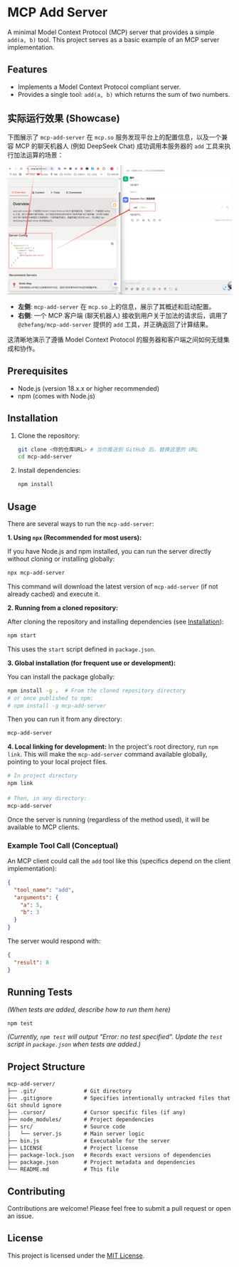 # MCP Add Server

A minimal Model Context Protocol (MCP) server that provides a simple `add(a, b)` tool. This project serves as a basic example of an MCP server implementation.

## Features

*   Implements a Model Context Protocol compliant server.
*   Provides a single tool: `add(a, b)` which returns the sum of two numbers.

## 实际运行效果 (Showcase)

下图展示了 `mcp-add-server` 在 `mcp.so` 服务发现平台上的配置信息，以及一个兼容 MCP 的聊天机器人 (例如 DeepSeek Chat) 成功调用本服务器的 `add` 工具来执行加法运算的场景：

[![MCP Add Server in Action](./images/mcp-add-server-showcase.png)](./images/mcp-add-server-showcase.png)

*   **左侧**: `mcp-add-server` 在 `mcp.so` 上的信息，展示了其概述和启动配置。
*   **右侧**: 一个 MCP 客户端 (聊天机器人) 接收到用户关于加法的请求后，调用了 `@zhefang/mcp-add-server` 提供的 `add` 工具，并正确返回了计算结果。

这清晰地演示了遵循 Model Context Protocol 的服务器和客户端之间如何无缝集成和协作。

## Prerequisites

*   Node.js (version 18.x.x or higher recommended)
*   npm (comes with Node.js)

## Installation

1.  Clone the repository:
    ```bash
    git clone <你的仓库URL> # 当你推送到 GitHub 后，替换这里的 URL
    cd mcp-add-server
    ```
2.  Install dependencies:
    ```bash
    npm install
    ```

## Usage

There are several ways to run the `mcp-add-server`:

**1. Using `npx` (Recommended for most users):**

If you have Node.js and npm installed, you can run the server directly without cloning or installing globally:

```bash
npx mcp-add-server
```
This command will download the latest version of `mcp-add-server` (if not already cached) and execute it.

**2. Running from a cloned repository:**

After cloning the repository and installing dependencies (see [Installation](#installation)):

```bash
npm start
```
This uses the `start` script defined in `package.json`.

**3. Global installation (for frequent use or development):**

You can install the package globally:
```bash
npm install -g .  # From the cloned repository directory
# or once published to npm:
# npm install -g mcp-add-server
```
Then you can run it from any directory:
```bash
mcp-add-server
```

**4. Local linking for development:**
In the project's root directory, run `npm link`. This will make the `mcp-add-server` command available globally, pointing to your local project files.
```bash
# In project directory
npm link

# Then, in any directory:
mcp-add-server
```

Once the server is running (regardless of the method used), it will be available to MCP clients.

### Example Tool Call (Conceptual)

An MCP client could call the `add` tool like this (specifics depend on the client implementation):

```json
{
  "tool_name": "add",
  "arguments": {
    "a": 5,
    "b": 3
  }
}
```

The server would respond with:
```json
{
  "result": 8
}
```

## Running Tests

*(When tests are added, describe how to run them here)*
```bash
npm test
```
*(Currently, `npm test` will output "Error: no test specified". Update the `test` script in `package.json` when tests are added.)*

## Project Structure

```
mcp-add-server/
├── .git/               # Git directory
├── .gitignore          # Specifies intentionally untracked files that Git should ignore
├── .cursor/            # Cursor specific files (if any)
├── node_modules/       # Project dependencies
├── src/                # Source code
│   └── server.js       # Main server logic
├── bin.js              # Executable for the server
├── LICENSE             # Project license
├── package-lock.json   # Records exact versions of dependencies
├── package.json        # Project metadata and dependencies
└── README.md           # This file
```

## Contributing

Contributions are welcome! Please feel free to submit a pull request or open an issue.

## License

This project is licensed under the [MIT License](LICENSE).
